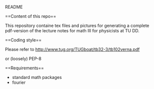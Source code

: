 README

==Content of this repo==

This repository containe tex files and pictures for generating a complete 
pdf-version of the lecture notes for math III for physicists at TU DD.

==Coding style==

Please refer to
http://www.tug.org/TUGboat/tb32-3/tb102verna.pdf

or (loosely)
PEP-8

==Requirements==

- standard math packages
- fourier

